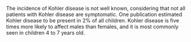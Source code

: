The incidence of Kohler disease is not well known, considering that not all patients with Kohler disease are symptomatic. One publication estimated Kohler disease to be present in 2% of all children. Kohler disease is five times more likely to affect males than females, and it is most commonly seen in children 4 to 7 years old.
